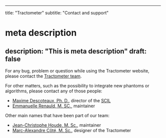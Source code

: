 
---
title: "Tractometer"
subtitle: "Contact and support"
# meta description
description: "This is meta description"
draft: false
---


For any bug, problem or question while using the Tractometer website, please contact the <a href="mailto:tractometer@gmail.com">Tractometer team</a>.

For other matters, such as the possibility to integrate new phantoms or algorithms, please contact any of those people:

<ul>
    <li><a href="mailto:m.descoteaux@usherbrooke.ca">Maxime Descoteaux, Ph. D.</a>, director of the <a href="http://scil.usherbrooke.ca">SCIL</a></li>
    <li><a href="mailto:emmanuelle.renauld@usherbrooke.ca">Emmanuelle Renauld, M. SC.</a>, maintainer</li>
</ul>


Other main names that have been part of our team:
<ul>
    <li><a href="mailto:jean-christophe.houde@usherbrooke.ca">Jean-Christophe Houde, M. Sc.</a>, maintainer</li>
    <li><a href="mailto:Marc-Alexandre.Cote@USherbrooke.ca">Marc-Alexandre Côté, M. Sc.</a>, designer of the Tractometer</li>
</ul>